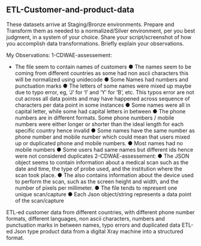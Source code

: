 ## ETL-Customer-and-product-data

These datasets arrive at Staging/Bronze environments. Prepare and Transform them as needed to a normalized/Silver environment, per you best judgment, in a system of your choice. Share your script/screenshot of how you accomplish data transformations. Briefly explain your observations.

My Observations: 1-CDWAE-assessement:
- The file seem to contain names of customers
● The names seem to be coming from different countries as some had non ascii characters this will be normalized using unidecode
● Some Names had numbers and punctuation marks
● The letters of some names were mixed up maybe due to typo error, eg, ‘J’ for ‘I’ and ‘Y’ for ‘B’, etc. This typos error are not cut across all data points and may have happened across sequence of characters per data point in some instances
● Some names were all in capital letter, while some had capital letters in between
● The phone numbers are in different formats. Some phone numbers / mobile numbers were either longer or shorter than the ideal length for each specific country hence invalid
● Some names have the same number as phone number and mobile number which could mean that users mixed up or duplicated phone and mobile numbers.
● Most names had no mobile numbers
● Some users had same names but different ids hence were not considered duplicates
2-CDWAE-assessement:
● The JSON object seems to contain information about a medical scan such as the date and time, the type of probe used, and the institution where the scan took place.
● The also contains information about the device used to perform the scan, such as the screen height and width, and the number of pixels per millimeter.
● The file tends to represent one unique scan/capture
● Each Json object/string represents a data point of the scan/capture


ETL-ed customer data from different countries, with different phone number formats, different languages, non ascii characters, numbers and punctuation marks in between names, typo errors and duplicated data
ETL-ed Json type product data from a digital Xray machine into a structured  format.

